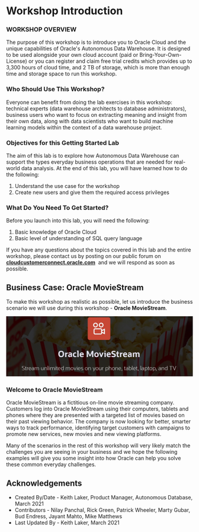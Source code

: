 ﻿
# Workshop Introduction

### WORKSHOP OVERVIEW 

The purpose of this workshop is to introduce you to Oracle Cloud and the unique capabilities of Oracle's Autonomous Data Warehouse. It is designed to be used alongside your own cloud account (paid or Bring-Your-Own-License) or you can register and claim free trial credits which provides up to 3,300 hours of cloud time, and 2 TB of storage, which is more than enough time and storage space to run this workshop. 

### Who Should Use This Workshop?

Everyone can benefit from doing the lab exercises in this workshop: technical experts (data warehouse architects to database administrators), business users who want to focus on extracting meaning and insight from their own data, along with data scientists who want to build machine learning models within the context of a data warehouse project.

### Objectives for this Getting Started Lab

The aim of this lab is to explore how Autonomous Data Warehouse can support the types everyday business operations that are needed for real-world data analysis. At the end of this lab, you will have learned how to do the following:

1. Understand the use case for the workshop
2. Create new users and give them the required access privileges 

### What Do You Need To Get Started?

Before you launch into this lab, you will need the following:

1. Basic knowledge of Oracle Cloud
2. Basic level of understanding of SQL query language

If you have any questions about the topics covered in this lab and the entire workshop, please contact us by posting on our public forum on  **[cloudcustomerconnect.oracle.com](https://cloudcustomerconnect.oracle.com/resources/32a53f8587/)**  and we will respond as soon as possible.

## Business Case: Oracle MovieStream

To make this workshop as realistic as possible, let us introduce the business scenario we will use during this workshop - **Oracle MovieStream**.

  ![ALT text is not available for this image](images/2861210851.jpeg)

### Welcome to Oracle MovieStream

Oracle MovieStream is a fictitious on-line movie streaming company. Customers log into Oracle MovieStream using their computers, tablets and phones where they are presented with a targeted list of movies based on their past viewing behavior. The company is now looking for better, smarter ways to track performance, identifying target customers with campaigns to promote new services, new movies and new viewing platforms.

Many of the scenarios in the rest of this workshop will very likely match the challenges you are seeing in your business and we hope the following examples will give you some insight into how Oracle can help you solve these common everyday challenges.

## Acknowledgements

- Created By/Date - Keith Laker, Product Manager, Autonomous Database, March 2021
- Contributors - Nilay Panchal, Rick Green, Patrick Wheeler, Marty Gubar, Bud Endress, Jayant Mahto, Mike Matthews
- Last Updated By - Keith Laker, March 2021

